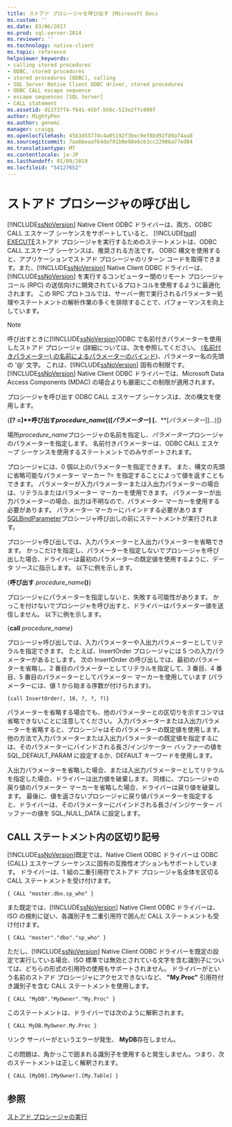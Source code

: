 ```yaml
---
title: ストアド プロシージャを呼び出す |Microsoft Docs
ms.custom: ''
ms.date: 03/06/2017
ms.prod: sql-server-2014
ms.reviewer: ''
ms.technology: native-client
ms.topic: reference
helpviewer_keywords:
- calling stored procedures
- ODBC, stored procedures
- stored procedures [ODBC], calling
- SQL Server Native Client ODBC driver, stored procedures
- ODBC CALL escape sequence
- escape sequences [SQL Server]
- CALL statement
ms.assetid: d13737f4-f641-45bf-b56c-523e2ffc080f
author: MightyPen
ms.author: genemi
manager: craigg
ms.openlocfilehash: 45b3d55774c4a05192f3bec9ef8bd92f89a74aa8
ms.sourcegitcommit: 7aa6beaaf64daf01b0e98e6c63cc22906a77ed04
ms.translationtype: MT
ms.contentlocale: ja-JP
ms.lasthandoff: 01/09/2019
ms.locfileid: "54127652"
---
```

# <a name="calling-a-stored-procedure"></a>ストアド プロシージャの呼び出し
  [!INCLUDE[ssNoVersion](../../includes/ssnoversion-md.md)] Native Client ODBC ドライバーは、両方、ODBC CALL エスケープ シーケンスをサポートしていると、 [!INCLUDE[tsql](../../includes/tsql-md.md)] [EXECUTE](/sql/t-sql/language-elements/execute-transact-sql)ストアド プロシージャを実行するためのステートメントは、ODBC CALL エスケープ シーケンスは、推奨される方法です。 ODBC 構文を使用すると、アプリケーションでストアド プロシージャのリターン コードを取得できます。また、[!INCLUDE[ssNoVersion](../../includes/ssnoversion-md.md)] Native Client ODBC ドライバーは、[!INCLUDE[ssNoVersion](../../includes/ssnoversion-md.md)] を実行するコンピューター間のリモート プロシージャ コール (RPC) の送信向けに開発されているプロトコルを使用するように最適化されます。 この RPC プロトコルでは、サーバー側で実行されるパラメーター処理やステートメントの解析作業の多くを排除することで、パフォーマンスを向上しています。  
  
> [!NOTE]  
>  呼び出すときに[!INCLUDE[ssNoVersion](../../includes/ssnoversion-md.md)]ODBC で名前付きパラメーターを使用したストアド プロシージャ (詳細については、次を参照してください。 [(名前付きパラメーター) の名前によるパラメーターのバインド](https://go.microsoft.com/fwlink/?LinkID=209721))、パラメーター名の先頭の '\@' 文字。 これは、[!INCLUDE[ssNoVersion](../../includes/ssnoversion-md.md)] 固有の制限です。 [!INCLUDE[ssNoVersion](../../includes/ssnoversion-md.md)] Native Client ODBC ドライバーでは、Microsoft Data Access Components (MDAC) の場合よりも厳密にこの制限が適用されます。  
  
 プロシージャを呼び出す ODBC CALL エスケープ シーケンスは、次の構文を使用します。  
  
 {**[? =]****呼び出す**_procedure_name_[([*パラメーター*] [**、**[*パラメーター*]]...)]}  
  
 場所*procedure_name*プロシージャの名前を指定し、*パラメーター*プロシージャのパラメーターを指定します。 名前付きパラメーターは、ODBC CALL エスケープ シーケンスを使用するステートメントでのみサポートされます。  
  
 プロシージャには、0 個以上のパラメーターを指定できます。 また、構文の先頭に省略可能なパラメーター マーカー ?= を指定することによって値を返すこともできます。 パラメーターが入力パラメーターまたは入出力パラメーターの場合は、リテラルまたはパラメーター マーカーを使用できます。 パラメーターが出力パラメーターの場合、出力は不明なので、パラメーター マーカーを使用する必要があります。 パラメーター マーカーにバインドする必要があります[SQLBindParameter](../../relational-databases/native-client-odbc-api/sqlbindparameter.md)プロシージャ呼び出しの前にステートメントが実行されます。  
  
 プロシージャ呼び出しでは、入力パラメーターと入出力パラメーターを省略できます。 かっこだけを指定し、パラメーターを指定しないでプロシージャを呼び出した場合、ドライバーは最初のパラメーターの既定値を使用するように、データ ソースに指示します。 以下に例を示します。  
  
 {**呼び出す** _procedure_name_**()**}  
  
 プロシージャにパラメーターを指定しないと、失敗する可能性があります。 かっこを付けないでプロシージャを呼び出すと、ドライバーはパラメーター値を送信しません。 以下に例を示します。  
  
 {**call** _procedure_name_}  
  
 プロシージャ呼び出しでは、入力パラメーターや入出力パラメーターとしてリテラルを指定できます。 たとえば、InsertOrder プロシージャには 5 つの入力パラメーターがあるとします。 次の InsertOrder の呼び出しでは、最初のパラメーターを省略し、2 番目のパラメーターとしてリテラルを指定して、3 番目、4 番目、5 番目のパラメーターとしてパラメーター マーカーを使用しています (パラメーターには、値 1 から始まる序数が付けられます)。  
  
```  
{call InsertOrder(, 10, ?, ?, ?)}  
```  
  
 パラメーターを省略する場合でも、他のパラメーターとの区切りを示すコンマは省略できないことに注意してください。 入力パラメーターまたは入出力パラメーターを省略すると、プロシージャはそのパラメーターの既定値を使用します。 他の方法で入力パラメーターまたは入出力パラメーターの既定値を指定するには、そのパラメーターにバインドされる長さ/インジケーター バッファーの値を SQL_DEFAULT_PARAM に設定するか、DEFAULT キーワードを使用します。  
  
 入出力パラメーターを省略した場合、または入出力パラメーターとしてリテラルを指定した場合、ドライバーは出力値を破棄します。 同様に、プロシージャの戻り値のパラメーター マーカーを省略した場合、ドライバーは戻り値を破棄します。 最後に、値を返さないプロシージャに戻り値パラメーターを指定すると、ドライバーは、そのパラメーターにバインドされる長さ/インジケーター バッファーの値を SQL_NULL_DATA に設定します。  
  
## <a name="delimiters-in-call-statements"></a>CALL ステートメント内の区切り記号  
 [!INCLUDE[ssNoVersion](../../includes/ssnoversion-md.md)]既定では、Native Client ODBC ドライバーは ODBC {CALL} エスケープ シーケンスに固有の互換性オプションもサポートしています。 ドライバーは、1 組の二重引用符でストアド プロシージャ名全体を区切る CALL ステートメントを受け付けます。  
  
```  
{ CALL "master.dbo.sp_who" }  
```  
  
 また既定では、[!INCLUDE[ssNoVersion](../../includes/ssnoversion-md.md)] Native Client ODBC ドライバーは、ISO の規則に従い、各識別子を二重引用符で囲んだ CALL ステートメントも受け付けます。  
  
```  
{ CALL "master"."dbo"."sp_who" }  
```  
  
 ただし、[!INCLUDE[ssNoVersion](../../includes/ssnoversion-md.md)] Native Client ODBC ドライバーを既定の設定で実行している場合、ISO 標準では無効とされている文字を含む識別子については、どちらの形式の引用符の使用もサポートされません。 ドライバーがという名前のストアド プロシージャにアクセスできないなど、 **"My.Proc"** 引用符付き識別子を含む CALL ステートメントを使用します。  
  
```  
{ CALL "MyDB"."MyOwner"."My.Proc" }  
```  
  
 このステートメントは、ドライバーでは次のように解釈されます。  
  
```  
{ CALL MyDB.MyOwner.My.Proc }  
```  
  
 リンク サーバーがというエラーが発生、 **MyDB**存在しません。  
  
 この問題は、角かっこで囲まれる識別子を使用すると発生しません。つまり、次のステートメントは正しく解釈されます。  
  
```  
{ CALL [MyDB].[MyOwner].[My.Table] }  
```  
  
## <a name="see-also"></a>参照  
 [ストアド プロシージャの実行](../../relational-databases/native-client-odbc-stored-procedures/running-stored-procedures.md)  
  
  
